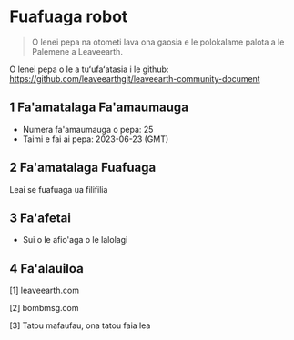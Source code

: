 # Fuafuaga robot

>O lenei pepa na otometi lava ona gaosia e le polokalame palota a le Palemene a Leaveearth.

O lenei pepa o le a tuʻufaʻatasia i le github: https://github.com/leaveearthgit/leaveearth-community-document

## 1 Fa'amatalaga Fa'amaumauga

- Numera fa'amaumauga o pepa: 25
- Taimi e fai ai pepa: 2023-06-23 (GMT)

## 2 Fa'amatalaga Fuafuaga

Leai se fuafuaga ua filifilia

## 3 Fa'afetai
* Sui o le afio'aga o le lalolagi

## 4 Fa'alauiloa
[1] leaveearth.com

[2] bombmsg.com

[3] Tatou mafaufau, ona tatou faia lea